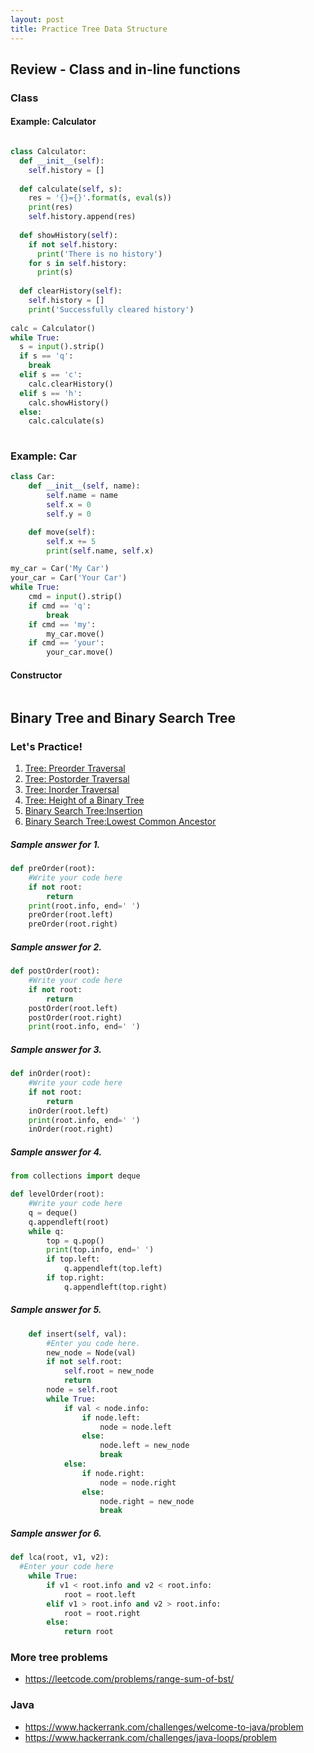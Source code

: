 ```yaml
---
layout: post
title: Practice Tree Data Structure
---
```


## Review - Class and in-line functions

### Class

#### Example: Calculator
```py

class Calculator:
  def __init__(self):
    self.history = []
    
  def calculate(self, s):
    res = '{}={}'.format(s, eval(s))
    print(res)
    self.history.append(res)
    
  def showHistory(self):
    if not self.history:
      print('There is no history')
    for s in self.history:
      print(s)
      
  def clearHistory(self):
    self.history = []
    print('Successfully cleared history')
  
calc = Calculator()  
while True:
  s = input().strip()
  if s == 'q':
    break
  elif s == 'c':
    calc.clearHistory()
  elif s == 'h':
    calc.showHistory()
  else:
    calc.calculate(s)
    


```

### Example: Car

```py
class Car:
    def __init__(self, name):
        self.name = name
        self.x = 0
        self.y = 0

    def move(self):
        self.x += 5
        print(self.name, self.x)

my_car = Car('My Car')
your_car = Car('Your Car')
while True:
    cmd = input().strip()
    if cmd == 'q':
        break
    if cmd == 'my':
        my_car.move()
    if cmd == 'your':
        your_car.move()
```



#### Constructor
```py


```


## Binary Tree and Binary Search Tree

### Let's Practice!

1. [Tree: Preorder Traversal](https://www.hackerrank.com/challenges/tree-preorder-traversal/problem)
2. [Tree: Postorder Traversal](https://www.hackerrank.com/challenges/tree-postorder-traversal/problem)
3. [Tree: Inorder Traversal](https://www.hackerrank.com/challenges/tree-inorder-traversal/problem)
4. [Tree: Height of a Binary Tree](https://www.hackerrank.com/challenges/tree-height-of-a-binary-tree/problem)
5. [Binary Search Tree:Insertion](https://www.hackerrank.com/challenges/binary-search-tree-insertion/problem)
6. [Binary Search Tree:Lowest Common Ancestor](https://www.hackerrank.com/challenges/binary-search-tree-lowest-common-ancestor/problem)

##### Sample answer for 1.
```py
def preOrder(root):
    #Write your code here
    if not root:
        return
    print(root.info, end=' ')
    preOrder(root.left)
    preOrder(root.right)
```

##### Sample answer for 2.
```py
def postOrder(root):
    #Write your code here
    if not root:
        return
    postOrder(root.left)
    postOrder(root.right)
    print(root.info, end=' ')
```

##### Sample answer for 3.
```py
def inOrder(root):
    #Write your code here
    if not root:
        return
    inOrder(root.left)
    print(root.info, end=' ')
    inOrder(root.right)
```


##### Sample answer for 4.
```py
from collections import deque

def levelOrder(root):
    #Write your code here
    q = deque()
    q.appendleft(root)
    while q:
        top = q.pop()
        print(top.info, end=' ')
        if top.left:
            q.appendleft(top.left)
        if top.right:
            q.appendleft(top.right)
```

##### Sample answer for 5.
```py
    def insert(self, val):
        #Enter you code here.
        new_node = Node(val)
        if not self.root:
            self.root = new_node
            return
        node = self.root
        while True:
            if val < node.info:
                if node.left:
                    node = node.left
                else:
                    node.left = new_node
                    break
            else:
                if node.right:
                    node = node.right
                else:
                    node.right = new_node
                    break
```

##### Sample answer for 6.
```py
def lca(root, v1, v2):
  #Enter your code here
    while True:
        if v1 < root.info and v2 < root.info:
            root = root.left
        elif v1 > root.info and v2 > root.info:
            root = root.right
        else:
            return root
```

### More tree problems

* https://leetcode.com/problems/range-sum-of-bst/

### Java
- https://www.hackerrank.com/challenges/welcome-to-java/problem
- https://www.hackerrank.com/challenges/java-loops/problem
